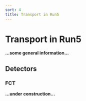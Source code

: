 ```yaml
---
sort: 4
title: Transport in Run5
---
```


# Transport in Run5

**...some general information...**

## Detectors

### FCT

**...under construction...**
